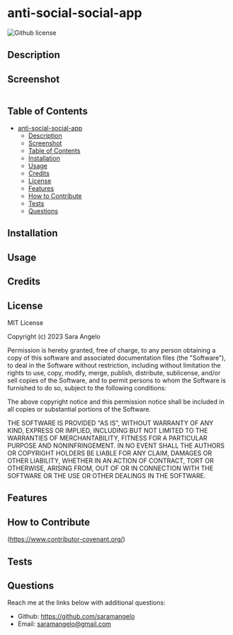 # anti-social-social-app 
![Github license](https://img.shields.io/static/v1?label=License&message=MIT&color=brightgreen)

## Description 


## Screenshot
![]()
  
## Table of Contents
    
- [anti-social-social-app](#anti-social-social-app)
  - [Description](#description)
  - [Screenshot](#screenshot)
  - [Table of Contents](#table-of-contents)
  - [Installation](#installation)
  - [Usage](#usage)
  - [Credits](#credits)
  - [License](#license)
  - [Features](#features)
  - [How to Contribute](#how-to-contribute)
  - [Tests](#tests)
  - [Questions](#questions)
  
## Installation

  
  
## Usage

   
  
## Credits

  
  
## License
MIT License

Copyright (c) 2023 Sara Angelo

Permission is hereby granted, free of charge, to any person obtaining a copy
of this software and associated documentation files (the "Software"), to deal
in the Software without restriction, including without limitation the rights
to use, copy, modify, merge, publish, distribute, sublicense, and/or sell
copies of the Software, and to permit persons to whom the Software is
furnished to do so, subject to the following conditions:

The above copyright notice and this permission notice shall be included in all
copies or substantial portions of the Software.

THE SOFTWARE IS PROVIDED "AS IS", WITHOUT WARRANTY OF ANY KIND, EXPRESS OR
IMPLIED, INCLUDING BUT NOT LIMITED TO THE WARRANTIES OF MERCHANTABILITY,
FITNESS FOR A PARTICULAR PURPOSE AND NONINFRINGEMENT. IN NO EVENT SHALL THE
AUTHORS OR COPYRIGHT HOLDERS BE LIABLE FOR ANY CLAIM, DAMAGES OR OTHER
LIABILITY, WHETHER IN AN ACTION OF CONTRACT, TORT OR OTHERWISE, ARISING FROM,
OUT OF OR IN CONNECTION WITH THE SOFTWARE OR THE USE OR OTHER DEALINGS IN THE
SOFTWARE.



## Features



## How to Contribute
  
(https://www.contributor-covenant.org/)
  

## Tests



## Questions
Reach me at the links below with additional questions:
- Github: https://github.com/saramangelo
- Email: saramangelo@gmail.com
